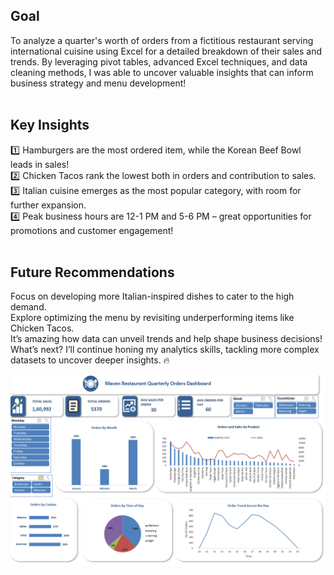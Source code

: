 ## Goal
To analyze a quarter's worth of orders from a fictitious restaurant serving international cuisine using Excel for a detailed breakdown of their sales and trends. By leveraging pivot tables, advanced Excel techniques, and data cleaning methods, I was able to uncover valuable insights that can inform business strategy and menu development! <br><br>

## Key Insights
1️⃣ Hamburgers are the most ordered item, while the Korean Beef Bowl leads in sales! <br>
2️⃣ Chicken Tacos rank the lowest both in orders and contribution to sales. <br>
3️⃣ Italian cuisine emerges as the most popular category, with room for further expansion.<br>
4️⃣ Peak business hours are 12-1 PM and 5-6 PM – great opportunities for promotions and customer engagement!<br><br>

## Future Recommendations
Focus on developing more Italian-inspired dishes to cater to the high demand.<br>
Explore optimizing the menu by revisiting underperforming items like Chicken Tacos.<br>
It’s amazing how data can unveil trends and help shape business decisions! What’s next? I’ll continue honing my analytics skills, tackling more complex datasets to uncover deeper insights. 🔥

![Excel Dashboard](Excel_Dashboard.PNG)

